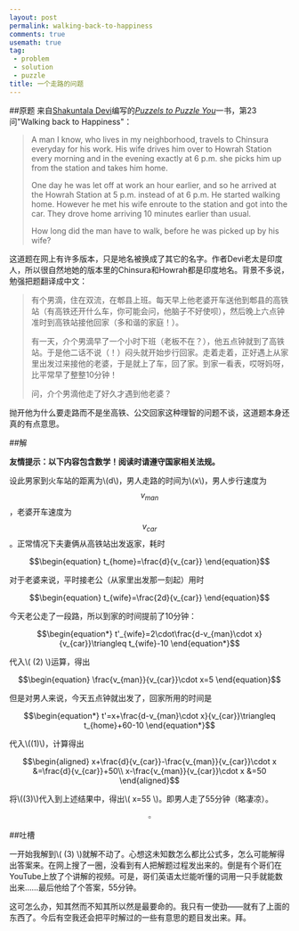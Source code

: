 ```yaml
---
layout: post
permalink: walking-back-to-happiness
comments: true
usemath: true
tag:
 - problem
 - solution
 - puzzle
title: 一个走路的问题
---
```


##原题
来自[Shakuntala Devi](https://en.wikipedia.org/wiki/Shakuntala_Devi)编写的[*Puzzels to Puzzle You*](https://books.google.com/books?id=F-idu9oxkdgC&printsec=frontcover#v=onepage&q&f=false)一书，第23问"Walking back to Happiness"：

> A man I know, who lives in my neighborhood, travels to Chinsura everyday for his work. His wife drives him over to Howrah Station every morning and in the evening exactly at 6 p.m. she picks him up from the station and takes him home.
> 
> One day he was let off at work an hour earlier, and so he arrived at the Howrah Station at 5 p.m. instead of at 6 p.m. He started walking home. However he met his wife enroute to the station and got into the car. They drove home arriving 10 minutes earlier than usual.
> 
> How long did the man have to walk, before he was picked up by his wife?

这道题在网上有许多版本，只是地名被换成了其它的名字。作者Devi老太是印度人，所以很自然地她的版本里的Chinsura和Howrah都是印度地名。背景不多说，勉强把题翻译成中文：

<!--excerpt-->

> 有个男滴，住在双流，在郫县上班。每天早上他老婆开车送他到郫县的高铁站（有高铁还开什么车，你可能会问，他脑子不好使呗），然后晚上六点钟准时到高铁站接他回家（多和谐的家庭！）。
> 
> 有一天，介个男滴早了一个小时下班（老板不在？），他五点钟就到了高铁站。于是他二话不说（！）闷头就开始步行回家。走着走着，正好遇上从家里出发过来接他的老婆，于是就上了车，回了家。到家一看表，哎呀妈呀，比平常早了整整10分钟！
> 
> 问，介个男滴他走了好久才遇到他老婆？

抛开他为什么要走路而不是坐高铁、公交回家这种理智的问题不谈，这道题本身还真的有点意思。

##解

**友情提示：以下内容包含数学！阅读时请遵守国家相关法规。**

设此男家到火车站的距离为\\(d\\)，男人走路的时间为\\(x\\)，男人步行速度为$$v_{man}$$，老婆开车速度为$$v_{car}$$。正常情况下夫妻俩从高铁站出发返家，耗时

$$\begin{equation}
	t_{home}=\frac{d}{v_{car}}
\end{equation}$$

对于老婆来说，平时接老公（从家里出发那一刻起）用时

$$\begin{equation}
	t_{wife}=\frac{2d}{v_{car}}
\end{equation}$$

今天老公走了一段路，所以到家的时间提前了10分钟：

$$\begin{equation*}
	t'_{wife}=2\cdot\frac{d-v_{man}\cdot x}{v_{car}}\triangleq t_{wife}-10
\end{equation*}$$

代入\\( (2) \\)运算，得出

$$\begin{equation}
	\frac{v_{man}}{v_{car}}\cdot x=5
\end{equation}$$

但是对男人来说，今天五点钟就出发了，回家所用的时间是

$$\begin{equation*}
	t'=x+\frac{d-v_{man}\cdot x}{v_{car}}\triangleq t_{home}+60-10
\end{equation*}$$

代入\\((1)\\)，计算得出

$$\begin{aligned}
	x+\frac{d}{v_{car}}-\frac{v_{man}}{v_{car}}\cdot x &=\frac{d}{v_{car}}+50\\
	x-\frac{v_{man}}{v_{car}}\cdot x &=50
\end{aligned}$$

将\\((3)\\)代入到上述结果中，得出\\( x=55 \\)。即男人走了55分钟（略凄凉）。

$$\square$$

##吐槽

一开始我解到\\( (3) \\)就解不动了。心想这未知数怎么都比公式多，怎么可能解得出答案来。在网上搜了一圈，没看到有人把解题过程发出来的。倒是有个哥们在YouTube上放了个讲解的视频。可是，哥们英语太烂能听懂的词用一只手就能数出来……最后他给了个答案，55分钟。

这可怎么办，知其然而不知其所以然是最要命的。我只有一使劲——就有了上面的东西了。今后有空我还会把平时解过的一些有意思的题目发出来。拜。